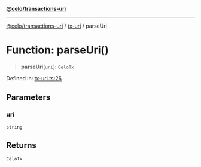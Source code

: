 [**@celo/transactions-uri**](../../README.md)

***

[@celo/transactions-uri](../../README.md) / [tx-uri](../README.md) / parseUri

# Function: parseUri()

> **parseUri**(`uri`): `CeloTx`

Defined in: [tx-uri.ts:26](https://github.com/celo-org/developer-tooling/blob/master/packages/sdk/transactions-uri/src/tx-uri.ts#L26)

## Parameters

### uri

`string`

## Returns

`CeloTx`
